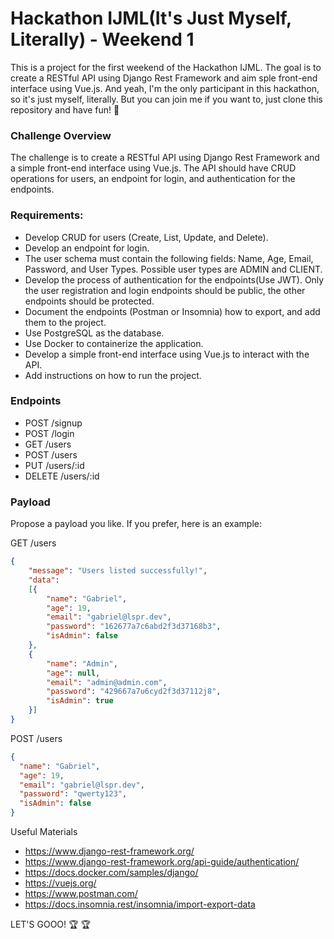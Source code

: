 # Hackathon IJML(It's Just Myself, Literally) - Weekend 1

This is a project for the first weekend of the Hackathon IJML. The goal is to create a RESTful API using Django Rest Framework and aim sple front-end interface using Vue.js. And yeah, I'm the only participant in this hackathon, so it's just myself, literally. But you can join me if you want to, just clone this repository and have fun! 🚀

### Challenge Overview

The challenge is to create a RESTful API using Django Rest Framework and a simple front-end interface using Vue.js. The API should have CRUD operations for users, an endpoint for login, and authentication for the endpoints.

### Requirements:

- Develop CRUD for users (Create, List, Update, and Delete).
- Develop an endpoint for login.
- The user schema must contain the following fields: Name, Age, Email, Password, and User Types. Possible user types are ADMIN and CLIENT.
- Develop the process of authentication for the endpoints(Use JWT). Only the user registration and login endpoints should be public, the other endpoints should be protected.
- Document the endpoints (Postman or Insomnia) how to export, and add them to the project.
- Use PostgreSQL as the database.
- Use Docker to containerize the application.
- Develop a simple front-end interface using Vue.js to interact with the API.
- Add instructions on how to run the project.

### Endpoints

- POST /signup
- POST /login
- GET /users
- POST /users
- PUT /users/:id
- DELETE /users/:id

### Payload

Propose a payload you like. If you prefer, here is an example:

GET /users

```json
{
    "message": "Users listed successfully!",
    "data": 
    [{
        "name": "Gabriel",
        "age": 19,
        "email": "gabriel@lspr.dev",
        "password": "162677a7c6abd2f3d37168b3",
        "isAdmin": false
    },
    {
        "name": "Admin",
        "age": null,
        "email": "admin@admin.com",
        "password": "429667a7u6cyd2f3d37112j8",
        "isAdmin": true
    }]
}
```
POST /users

```json
{
  "name": "Gabriel",
  "age": 19,
  "email": "gabriel@lspr.dev",
  "password": "qwerty123",
  "isAdmin": false
}
```





Useful Materials

- https://www.django-rest-framework.org/
- https://www.django-rest-framework.org/api-guide/authentication/
- https://docs.docker.com/samples/django/
- https://vuejs.org/
- https://www.postman.com/
- https://docs.insomnia.rest/insomnia/import-export-data

LET'S GOOO! 🏆 🏆